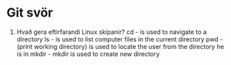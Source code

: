 # Git svör

1. Hvað gera eftirfarandi Linux skipanir?
    cd -
    is used to navigate to a directory
    ls -
    is used to list computer files in the current directory
    pwd -
    (print working directory) is used to locate the user from the directory he is in
    mkdir -
    mkdir is used to create new directory
